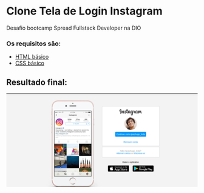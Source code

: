 # Clone Tela de Login Instagram

Desafio bootcamp Spread Fullstack Developer na DIO

### Os requisitos são:

* [HTML básico](https://www.w3schools.com/html/)
* [CSS básico](https://developer.mozilla.org/pt-BR/docs/Web/CSS)

## Resultado final:

<img src="img/project.png"/>